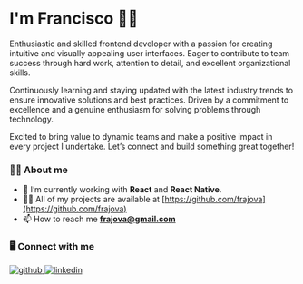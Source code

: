 <h1>I'm Francisco 👋🏼 </h1>
<p>
Enthusiastic and skilled frontend developer with a passion for creating intuitive and visually appealing user interfaces. Eager to contribute to team success through hard work, attention to detail, and excellent organizational skills. 
</p>
<p>
Continuously learning and staying updated with the latest industry trends to ensure innovative solutions and best practices. Driven by a commitment to excellence and a genuine enthusiasm for solving problems through technology. 
</p>
<p>
Excited to bring value to dynamic teams and make a positive impact in every project I undertake. Let’s connect and build something great together!
</p>

### 👨‍💻 About me
- 🌱 I’m currently working with **React** and **React Native**.
- 👨‍💻 All of my projects are available at [https://github.com/frajova](https://github.com/frajova)
- 📫 How to reach me **frajova@gmail.com**

### 🖥 Connect with me
<div align="left">
  <a href="https://github.com/frajova" target="_blank">
  <img src=https://img.shields.io/badge/github-%2324292e.svg?&style=for-the-badge&logo=github&logoColor=white alt=github style="margin-bottom: 5px;" />
  </a>
  <a href="https://linkedin.com/in/frajova" target="_blank">
  <img src=https://img.shields.io/badge/linkedin-%231E77B5.svg?&style=for-the-badge&logo=linkedin&logoColor=white alt=linkedin style="margin-bottom: 5px;" />
  </a>
</div>
